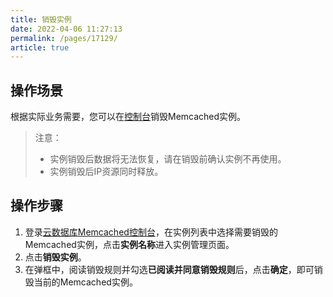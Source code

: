 ```yaml
---
title: 销毁实例
date: 2022-04-06 11:27:13
permalink: /pages/17129/
article: true
---
```


## 操作场景

根据实际业务需要，您可以在[控制台]()销毁Memcached实例。

> 注意：
>
> - 实例销毁后数据将无法恢复，请在销毁前确认实例不再使用。
> - 实例销毁后IP资源同时释放。

## 操作步骤

1. 登录[云数据库Memcached控制台]()，在实例列表中选择需要销毁的Memcached实例，点击**实例名称**进入实例管理页面。
2. 点击**销毁实例**。
3. 在弹框中，阅读销毁规则并勾选**已阅读并同意销毁规则**后，点击**确定**，即可销毁当前的Memcached实例。





